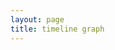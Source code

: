```yaml
---
layout: page
title: timeline graph
---
```


<div id="timeline"></div>

<script>

var events = 
{
  "title": {
            "text": {
                "headline": "Eras Test",
                "text":     "Events in the 7th century from https://en.wikipedia.org/wiki/Timeline_of_the_Middle_Ages"
            }
    },
    "eras": [
        {
            "start_date": {
                "year":         "600"
            },
            "end_date": {
                "year":         "650"
            },
            "text": {
                "headline": "Era Test 600-650"
            }
        },
        {
            "start_date": {
                "year":         "650"
            },
            "end_date": {
                "year":         "700"
            },
            "text": {
                "headline": "Era Test 650-700"
            }
        },
        {
            "start_date": {
                "year":         "700"
            },
            "end_date": {
                "year":         "720"
            },
            "text": {
                "headline": "Era Test 700-720"
            }
        }
    ],
    "events": [
        {
            "start_date": {
                "year":     "602"
            },
            "end_date": {
                "year":     "629"
            },
            "media": {
                "url": "https://en.wikipedia.org/wiki/Roman-Persian_Wars"
            },
            "background": {
        "opacity":"50",
                "url": "https://upload.wikimedia.org/wikipedia/commons/a/a2/HumiliationValerianusHolbein.jpg"
            },
            "text": {
                "headline": "Last great Roman-Persian War.",
                "text": "Long conflict leaves both empires exhausted and unable to cope with the newly united Arab armies under Islam in the 630s"
            }
        },
        {
            "start_date": {
                "year":     "604"
            },
            "end_date": {
                "year":     "609"
            },
            "media": {
                "url": "https://en.wikipedia.org/wiki/Grand_Canal_(China)"
            },
            "background": {
        "opacity":"50",
                "url": "https://upload.wikimedia.org/wikipedia/commons/a/ad/Sui_Wendi_Tang.jpg"
            },
            "text": {
                "headline": "Grand Canal in China is fully completed",
                "text": "Its main role throughout its history was the transport of grain to the capital."
            }
        },

        {
            "start_date": {
                "year":     "622",
                "month":    "08",
                "day":      "09"
            },
            "end_date": {
                "year":     "622",
                "month":    "08",
                "day":      "23"
            },
            "media": {
                "url": "https://en.wikipedia.org/wiki/Hijra_(Islam)"
            },
            "text": {
                "headline": "Muhammad Migrates from Mecca to Medina",
                "text": "Event will have designated first year of the Islamic Calendar, as Anno Hegirae."
            }
        },
        {
            "start_date": {
                "year":     "626"
            },
            "media": {
                "url": "https://en.wikipedia.org/wiki/Siege_of_Constantinople_(626)"
            },
            "background": {
        "opacity":"50",
                "url": "https://upload.wikimedia.org/wikipedia/commons/thumb/8/8f/Moldovita_murals_2010_16.jpg/1024px-Moldovita_murals_2010_16.jpg"
            },
            "text": {
                "headline": "Joint Persian-Avar-Slav Siege of Constantinople Constantinople saved",
                "text": "Avar power broken and Persians henceforth on the defensive"
            }
        },
        {
            "start_date": {
                "year":     "627",
                "month":    "12",
                "day":      "12"
            },
            "media": {
                "url": "https://en.wikipedia.org/wiki/Battle_of_Nineveh_(627)"
            },
            "background": {
                "url": "https://upload.wikimedia.org/wikipedia/commons/thumb/9/93/Piero_della_Francesca_021.jpg/1024px-Piero_della_Francesca_021.jpg"
            },
            "text": {
                "headline": "Battle of Nineveh",
                "text": "The Byzantines, under Heraclius, crush the Persians."
            }
        },
        {
            "start_date": {
                "year":     "632",
                "month":    "06",
                "day":      "08"
            },
            "text": {
                "headline": "Death of Muhammed",
                "text": "By this point, all of Arabia is Muslim."
            }
        },
        {
            "start_date": {
                "year":     "632",
                "month":    "06",
                "day":      "08"
            },
            "media": {
                "url": "https://en.wikipedia.org/wiki/Abu_Bakr"
            },
            "text": {
                "headline": "Accession of Abu Bakr as first Caliph",
                "text": "Though the period of his caliphate was not long, it included successful invasions of the two most powerful empires of the time."
            }
        },
        {
            "start_date": {
                "year":     "633"
            },
            "end_date": {
                "year":     "634"
            },
            "media": {
                "url": "https://en.wikipedia.org/wiki/Battle_of_Heavenfield"
            },
            "text": {
                "headline": "Battle of Heavenfield",
                "text": "Northumbrian army under Oswald defeat Welsh army."
            }
        },
        {
            "start_date": {
                "year":     "641"
            },
            "media": {
                "url": "https://en.wikipedia.org/wiki/Battle_of_Nihaw%C4%81nd"
            },
            "background": {
                "url": "https://upload.wikimedia.org/wikipedia/commons/thumb/d/d8/Castle_Nahavend_by_Eug%C3%A8ne_Flandin.jpg/1024px-Castle_Nahavend_by_Eug%C3%A8ne_Flandin.jpg"
            },
            "text": {
                "headline": "Battle of Nehawand",
                "text": "Muslims conquer Persia."
            }
        },
        {
            "start_date": {
                "year":     "643"
            },
            "media": {
                "url": "https://en.wikipedia.org/wiki/Alexandria"
            },
            "text": {
                "headline": "Arab Army led by Omar Ibn Al-'Aas takes Alexandria",
                "text": ""
            }
        },
        {
            "start_date": {
                "year":     "645"
            },
            "media": {
                "url": "https://en.wikipedia.org/wiki/Soga_clan"
            },
            "text": {
                "headline": "In Japan, the Soga clan falls",
                "text": "This initiates a period of imitation of Chinese culture, The Nara period begins a year later."
            }
        },
        {
            "start_date": {
                "year":     "650"
            },
            "media": {
                "url": "https://en.wikipedia.org/wiki/Balkans"
            },
            "text": {
                "headline": "Slav occupation of Balkans complete.",
                "text": ""
            }
        },
        {
            "start_date": {
                "year":     "663"
            },
            "media": {
                "url": "https://en.wikipedia.org/wiki/Synod_of_Whitby"
            },
            "text": {
                "headline": "Synod of Whitby",
                "text": "Roman Christianity triumphs over Celtic Christianity in England."
            }
        },
        {
            "start_date": {
                "year":     "668"
            },
            "media": {
                "url": "https://en.wikipedia.org/wiki/Three_Kingdoms_of_Korea"
            },
            "text": {
                "headline": "Ends of the Three Kingdoms period in Korea",
                "text": "Established a Unified Silla which led to the North South States Period 30 years later."
            }
        },
        {
            "start_date": {
                "year":     "674"
            },
            "end_date": {
                "year":     "678"
            },
            "media": {
                "url": "https://en.wikipedia.org/wiki/Siege_of_Constantinople_(674)"
            },
            "background": {
                "url": "https://upload.wikimedia.org/wikipedia/commons/thumb/f/f7/Greekfire-madridskylitzes1.jpg/1024px-Greekfire-madridskylitzes1.jpg"
            },
            "text": {
                "headline": "First Arab siege of Constantinople",
                "text": "First time Islamic armies defeated, forestalling Islamic conquest of Europe."
            }
        },
        {
            "start_date": {
                "year":     "681"
            },
            "media": {
                "url": "https://en.wikipedia.org/wiki/First_Bulgarian_Empire"
            },
            "background": {
                "url": "https://upload.wikimedia.org/wikipedia/commons/thumb/d/df/Krum1.jpg/782px-Krum1.jpg"
            },
            "text": {
                "headline": "Establishment of the Bulgarian Empire",
                "text": "A country with great influence in the European history in the Middle Ages."
            }
        },
        {
            "start_date": {
                "year":     "685"
            },
            "media": {
                "url": "https://en.wikipedia.org/wiki/Battle_of_Dun_Nechtain"
            },
            "text": {
                "headline": "Battle of Dun Nechtain",
                "text": "Picts defeat Northumbrians, whose dominance ends."
            }
        },
        {
            "start_date": {
                "year":     "687"
            },
            "media": {
                "url": "https://en.wikipedia.org/wiki/Battle_of_Tertry"
            },
            "text": {
                "headline": "Battle of Tertry",
                "text": "Established Pepin of Herstal as mayor over the entire realms of Neustria and Austrasia, which further dwindled Merovingian power."
            }
        },
        {
            "start_date": {
                "year":     "698"
            },
            "media": {
                "url": "https://en.wikipedia.org/wiki/Carthage"
            },
            "text": {
                "headline": "Arab army takes Carthage",
                "text": "End of Byzantine rule in North Africa"
            }
        },
        {
            "start_date": {
                "year":     "698"
            },
            "media": {
                "url": "https://en.wikipedia.org/wiki/North_South_States_Period"
            },
            "text": {
                "headline": "North South States Period begins in Korea",
                "text": "Silla and Balhae coexisted in the south and north of the peninsula, respectively, until 926"
            }
        }
    ]
}
       var timeline = new TL.Timeline('timeline', events);
    </script>